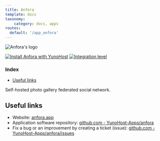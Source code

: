 ```yaml
---
title: Anfora
template: docs
taxonomy:
    category: docs, apps
routes:
  default: '/app_anfora'
---
```


![Anfora's logo](image://anfora_logo.svg?height=80)

[![Install Anfora with YunoHost](https://install-app.yunohost.org/install-with-yunohost.png)](https://install-app.yunohost.org/?app=anfora) [![Integration level](https://dash.yunohost.org/integration/anfora.svg)](https://dash.yunohost.org/appci/app/anfora)

### Index

- [Useful links](#useful-links)

Self-hosted photo gallery federated social network.

## Useful links

+ Website: [anfora.app](https://anfora.app/)
+ Application software repository: [github.com - YunoHost-Apps/anfora](https://github.com/YunoHost-Apps/anfora_ynh)
+ Fix a bug or an improvement by creating a ticket (issue): [github.com - YunoHost-Apps/anfora/issues](https://github.com/YunoHost-Apps/anfora_ynh/issues)
